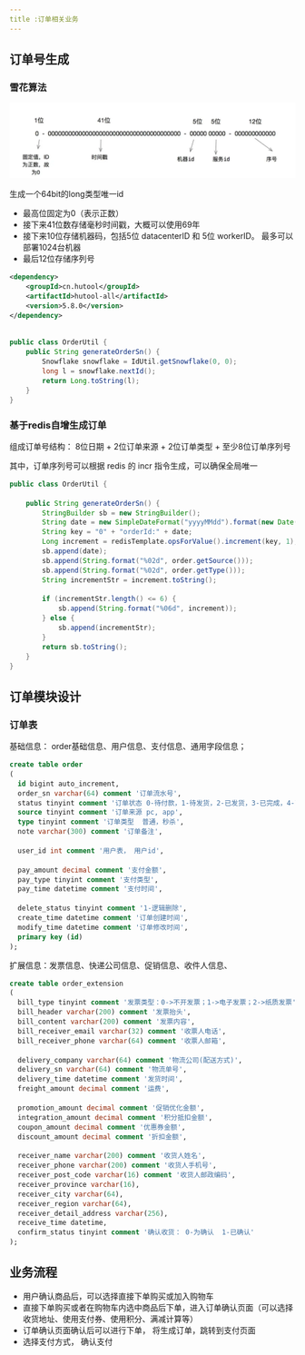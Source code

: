 ```yaml
---
title :订单相关业务
---
```


## 订单号生成

### 雪花算法

![snowflake](/assets/img/business/snowflake.png)

生成一个64bit的long类型唯一id

* 最高位固定为0（表示正数）
* 接下来41位数存储毫秒时间戳，大概可以使用69年
* 接下来10位存储机器码，包括5位 datacenterID 和 5位 workerID。 最多可以部署1024台机器
* 最后12位存储序列号

```xml
<dependency>
    <groupId>cn.hutool</groupId>
    <artifactId>hutool-all</artifactId>
    <version>5.8.0</version>
</dependency>
```

```java

public class OrderUtil {
    public String generateOrderSn() {
        Snowflake snowflake = IdUtil.getSnowflake(0, 0);
        long l = snowflake.nextId();
        return Long.toString(l);
    }
}

```

### 基于redis自增生成订单

组成订单号结构： 8位日期 + 2位订单来源 + 2位订单类型 + 至少8位订单序列号

其中，订单序列号可以根据 redis 的 incr 指令生成，可以确保全局唯一

```java
public class OrderUtil {
    
    public String generateOrderSn() {
        StringBuilder sb = new StringBuilder();
        String date = new SimpleDateFormat("yyyyMMdd").format(new Date());
        String key = "0" + "orderId:" + date;
        Long increment = redisTemplate.opsForValue().increment(key, 1);
        sb.append(date);
        sb.append(String.format("%02d", order.getSource()));
        sb.append(String.format("%02d", order.getType()));
        String incrementStr = increment.toString();
        
        if (incrementStr.length() <= 6) {
            sb.append(String.format("%06d", increment));
        } else {
            sb.append(incrementStr);
        }
        return sb.toString();
    }
}
```

## 订单模块设计

### 订单表

基础信息： order基础信息、用户信息、支付信息、通用字段信息；

```sql
create table order
(
  id bigint auto_increment,
  order_sn varchar(64) comment '订单流水号',
  status tinyint comment '订单状态 0-待付款，1-待发货，2-已发货，3-已完成，4-已关闭，5-无效订单',
  source tinyint comment '订单来源 pc, app',
  type tinyint comment '订单类型  普通，秒杀',
  note varchar(300) comment '订单备注',
  
  user_id int comment '用户表， 用户id',
  
  pay_amount decimal comment '支付金额',
  pay_type tinyint comment '支付类型',
  pay_time datetime comment '支付时间',
  
  delete_status tinyint comment '1-逻辑删除',
  create_time datetime comment '订单创建时间',
  modify_time datetime comment '订单修改时间',
  primary key (id) 
);
```

扩展信息：发票信息、快递公司信息、促销信息、收件人信息、
```sql
create table order_extension
(
  bill_type tinyint comment '发票类型：0->不开发票；1->电子发票；2->纸质发票',
  bill_header varchar(200) comment '发票抬头',
  bill_content varchar(200) comment '发票内容',
  bill_receiver_email varchar(32) comment '收票人电话',
  bill_receiver_phone varchar(64) comment '收票人邮箱',

  delivery_company varchar(64) comment '物流公司(配送方式)',
  delivery_sn varchar(64) comment '物流单号',
  delivery_time datetime comment '发货时间',
  freight_amount decimal comment '运费',

  promotion_amount decimal comment '促销优化金额',
  integration_amount decimal comment '积分抵扣金额',
  coupon_amount decimal comment '优惠券金额',
  discount_amount decimal comment '折扣金额',
      
  receiver_name varchar(200) comment '收货人姓名',
  receiver_phone varchar(200) comment '收货人手机号',
  receiver_post_code varchar(16) comment '收货人邮政编码',
  receiver_province varchar(16),
  receiver_city varchar(64),
  receiver_region varchar(64),
  receiver_detail_address varchar(256),
  receive_time datetime,
  confirm_status tinyint comment '确认收货： 0-为确认  1-已确认'
);
```


## 业务流程

* 用户确认商品后，可以选择直接下单购买或加入购物车
* 直接下单购买或者在购物车内选中商品后下单，进入订单确认页面（可以选择收货地址、使用支付券、使用积分、满减计算等）
* 订单确认页面确认后可以进行下单， 将生成订单，跳转到支付页面
* 选择支付方式， 确认支付



